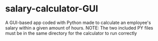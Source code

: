 # salary-calculator-GUI
A GUI-based app coded with Python made to calculate an employee's salary within a given amount of hours. NOTE: The two included PY files must be in the same directory for the calculator to run correctly
